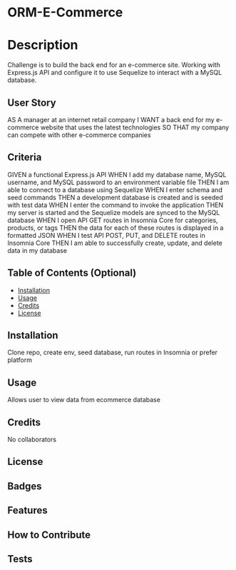 # ORM-E-Commerce

# Description
Challenge is to build the back end for an e-commerce site. Working with Express.js API and configure it to use Sequelize to interact with a MySQL database.

## User Story 
AS A manager at an internet retail company
I WANT a back end for my e-commerce website that uses the latest technologies
SO THAT my company can compete with other e-commerce companies

## Criteria
GIVEN a functional Express.js API
WHEN I add my database name, MySQL username, and MySQL password to an environment variable file
THEN I am able to connect to a database using Sequelize
WHEN I enter schema and seed commands
THEN a development database is created and is seeded with test data
WHEN I enter the command to invoke the application
THEN my server is started and the Sequelize models are synced to the MySQL database
WHEN I open API GET routes in Insomnia Core for categories, products, or tags
THEN the data for each of these routes is displayed in a formatted JSON
WHEN I test API POST, PUT, and DELETE routes in Insomnia Core
THEN I am able to successfully create, update, and delete data in my database

## Table of Contents (Optional)

- [Installation](#installation)
- [Usage](#usage)
- [Credits](#credits)
- [License](#license)

## Installation

Clone repo, create env, seed database, run routes in Insomnia or prefer platform

## Usage

Allows user to view data from ecommerce database

## Credits

No collaborators

## License

## Badges

## Features

## How to Contribute

## Tests